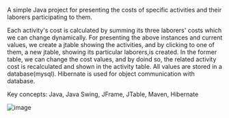 A simple Java project for presenting the costs of specific activities and their laborers participating to them.

Each activity's cost is calculated by summing its three laborers' costs which we can change dynamically. 
For presenting the above instances and current values, we create a jtable showing the activities,
and by clicking to one of them, a new jtable, showing its particular laborers,is created. In the former table,
we can change the cost values, and by doind so, the related activity cost is recalculated and shown in the activity table.
All values are stored in a database(mysql). Hibernate is used for object communication with database.

Key concepts: Java, Java Swing, JFrame, JTable, Maven, Hibernate

![image](https://user-images.githubusercontent.com/41991765/114310794-bc7df080-9af4-11eb-96e1-2ec3435b3564.png)
